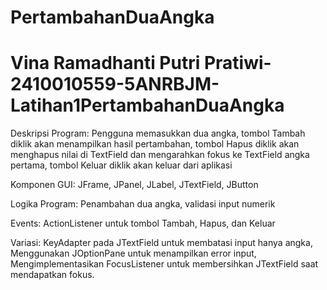 # PertambahanDuaAngka
# Vina Ramadhanti Putri Pratiwi-2410010559-5ANRBJM-Latihan1PertambahanDuaAngka

Deskripsi Program:
Pengguna memasukkan dua angka, tombol Tambah diklik akan menampilkan hasil pertambahan, tombol Hapus diklik akan menghapus nilai di TextField dan
mengarahkan fokus ke TextField angka pertama, tombol Keluar diklik akan keluar dari aplikasi

Komponen GUI: JFrame, JPanel, JLabel, JTextField, JButton

Logika Program: Penambahan dua angka, validasi input numerik

Events: ActionListener untuk tombol Tambah, Hapus, dan Keluar

Variasi: KeyAdapter pada JTextField untuk membatasi input hanya angka, Menggunakan JOptionPane untuk menampilkan error input, Mengimplementasikan FocusListener untuk membersihkan JTextField saat mendapatkan fokus.

